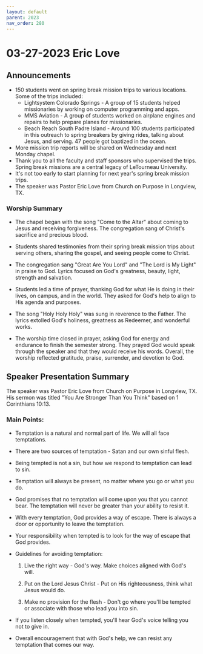 ```yaml
---
layout: default
parent: 2023
nav_order: 280
---
```


# 03-27-2023 Eric Love



## Announcements

- 150 students went on spring break mission trips to various locations. Some of the trips included:
  - Lightsystem Colorado Springs - A group of 15 students helped missionaries by working on computer programming and apps.
  - MMS Aviation - A group of students worked on airplane engines and repairs to help prepare planes for missionaries.
  - Beach Reach South Padre Island - Around 100 students participated in this outreach to spring breakers by giving rides, talking about Jesus, and serving. 47 people got baptized in the ocean.
- More mission trip reports will be shared on Wednesday and next Monday chapel.
- Thank you to all the faculty and staff sponsors who supervised the trips. Spring break missions are a central legacy of LeTourneau University.
- It's not too early to start planning for next year's spring break mission trips.
- The speaker was Pastor Eric Love from Church on Purpose in Longview, TX.


### Worship Summary

- The chapel began with the song "Come to the Altar" about coming to Jesus and receiving forgiveness. The congregation sang of Christ's sacrifice and precious blood.

- Students shared testimonies from their spring break mission trips about serving others, sharing the gospel, and seeing people come to Christ. 

- The congregation sang "Great Are You Lord" and "The Lord is My Light" in praise to God. Lyrics focused on God's greatness, beauty, light, strength and salvation.

- Students led a time of prayer, thanking God for what He is doing in their lives, on campus, and in the world. They asked for God's help to align to His agenda and purposes. 

- The song "Holy Holy Holy" was sung in reverence to the Father. The lyrics extolled God's holiness, greatness as Redeemer, and wonderful works.

- The worship time closed in prayer, asking God for energy and endurance to finish the semester strong. They prayed God would speak through the speaker and that they would receive his words. Overall, the worship reflected gratitude, praise, surrender, and devotion to God.


## Speaker Presentation Summary

The speaker was Pastor Eric Love from Church on Purpose in Longview, TX. His sermon was titled "You Are Stronger Than You Think" based on 1 Corinthians 10:13.

### Main Points:

- Temptation is a natural and normal part of life. We will all face temptations. 

- There are two sources of temptation - Satan and our own sinful flesh. 

- Being tempted is not a sin, but how we respond to temptation can lead to sin.

- Temptation will always be present, no matter where you go or what you do. 

- God promises that no temptation will come upon you that you cannot bear. The temptation will never be greater than your ability to resist it.

- With every temptation, God provides a way of escape. There is always a door or opportunity to leave the temptation. 

- Your responsibility when tempted is to look for the way of escape that God provides. 

- Guidelines for avoiding temptation:

  1. Live the right way - God's way. Make choices aligned with God's will.

  2. Put on the Lord Jesus Christ - Put on His righteousness, think what Jesus would do.

  3. Make no provision for the flesh - Don't go where you'll be tempted or associate with those who lead you into sin.

- If you listen closely when tempted, you'll hear God's voice telling you not to give in. 

- Overall encouragement that with God's help, we can resist any temptation that comes our way.